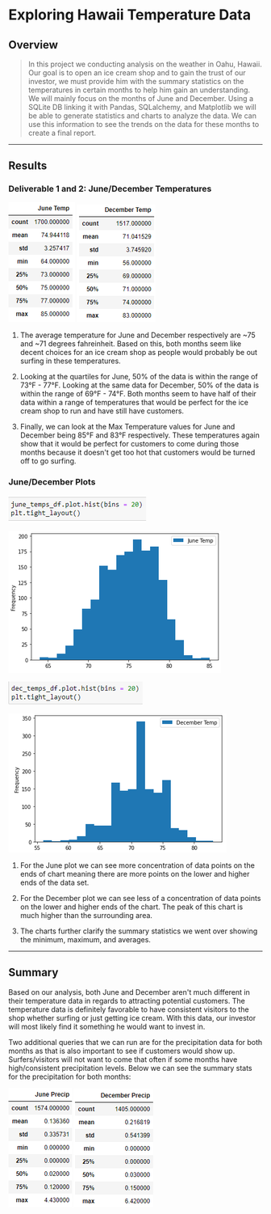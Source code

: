 # Exploring Hawaii Temperature Data
## Overview

> In this project we conducting analysis on the weather in Oahu, Hawaii. Our goal is to open an ice cream shop and to gain the trust of our investor, we must provide him with the summary statistics on the temperatures in certain months to help him gain an understanding. We will mainly focus on the months of June and December. Using a SQLite DB linking it with Pandas, SQLalchemy, and Matplotlib we will be able to generate statistics and charts to analyze the data. We can use this information to see the trends on the data for these months to create a final report. 
---

## Results
### Deliverable 1 and 2: June/December Temperatures
![](https://github.com/mooshak21/surfs_up/blob/main/Resources/JuneTempStats.png)
![](https://github.com/mooshak21/surfs_up/blob/main/Resources/DecTempStats.png)
1. The average temperature for June and December respectively are ~75 and ~71 degrees fahreinheit. Based on this, both months seem like decent choices for an ice cream shop as people would probably be out surfing in these temperatures. 

2. Looking at the quartiles for June, 50% of the data is within the range of 73°F - 77°F. Looking at the same data for December, 50% of the data is within the range of 69°F - 74°F. Both months seem to have half of their data within a range of temperatures that would be perfect for the ice cream shop to run and have still have customers. 

3. Finally, we can look at the Max Temperature values for June and December being 85°F and 83°F respectively. These temperatures again show that it would be perfect for customers to come during those months because it doesn't get too hot that customers would be turned off to go surfing. 

### June/December Plots
![](https://github.com/mooshak21/surfs_up/blob/main/Resources/JuneTempPlotQuery.png)

![](https://github.com/mooshak21/surfs_up/blob/main/Resources/JuneTempPlot.png)

![](https://github.com/mooshak21/surfs_up/blob/main/Resources/DecTempPlotQuery.png)

![](https://github.com/mooshak21/surfs_up/blob/main/Resources/DecTempPlot.png)
1. For the June plot we can see more concentration of data points on the ends of chart meaning there are more points on the lower and higher ends of the data set.

2. For the December plot we can see less of a concentration of data points on the lower and higher ends of the chart. The peak of this chart is much higher than the surrounding area. 

3. The charts further clarify the summary statistics we went over showing the minimum, maximum, and averages.
---

## Summary
Based on our analysis, both June and December aren't much different in their temperature data in regards to attracting potential customers. The temperature data is definitely favorable to have consistent visitors to the shop whether surfing or just getting ice cream. With this data, our investor will most likely find it something he would want to invest in. 

Two additional queries that we can run are for the precipitation data for both months as that is also important to see if customers would show up. Surfers/visitors will not want to come that often if some months have high/consistent precipitation levels. Below we can see the summary stats for the precipitation for both months:

![](https://github.com/mooshak21/surfs_up/blob/main/Resources/JunePrecStats.png)
![](https://github.com/mooshak21/surfs_up/blob/main/Resources/DecPrecStats.png)
